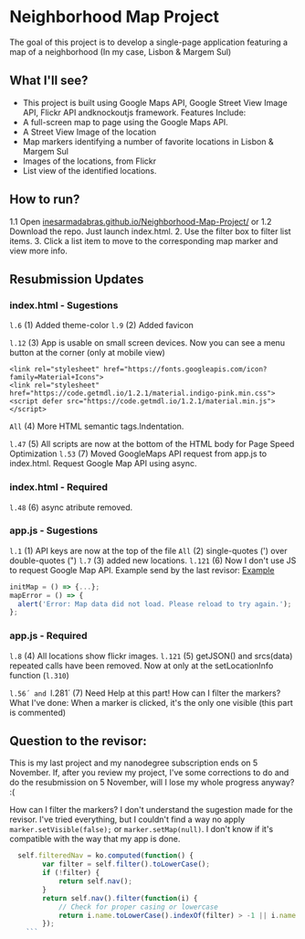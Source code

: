 # Neighborhood Map Project

The goal of this project is to develop a single-page application featuring a map of a neighborhood (In my case, Lisbon & Margem Sul)

## What I'll see?
* This project is built using Google Maps API, Google Street View Image API, Flickr API andknockoutjs framework. Features Include:
* A full-screen map to page using the Google Maps API.
* A Street View Image of the location
* Map markers identifying a number of favorite locations in Lisbon & Margem Sul
* Images of the locations, from Flickr
* List view of the identified locations.

## How to run?

1.1 Open [inesarmadabras.github.io/Neighborhood-Map-Project/](https://inesarmadabras.github.io/Neighborhood-Map-Project/) 
or
1.2 Download the repo. Just launch index.html.
2. Use the filter box to filter list items.
3. Click a list item to move to the corresponding map marker and view more info.

## Resubmission Updates

### index.html - Sugestions
`l.6` (1) Added theme-color
        <meta name="theme-color" content="#0066FF">
`l.9` (2) Added favicon
        <link rel="icon" sizes="150x150" href="icon.png">

`l.12` (3) App is usable on small screen devices. Now you can see a menu button at the corner (only at mobile view)
        
```
<link rel="stylesheet" href="https://fonts.googleapis.com/icon?family=Material+Icons">
<link rel="stylesheet" href="https://code.getmdl.io/1.2.1/material.indigo-pink.min.css">
<script defer src="https://code.getmdl.io/1.2.1/material.min.js"></script>
```

`All` (4) More HTML semantic tags.Indentation.

`l.47` (5) All scripts are now at the bottom of the HTML body for Page Speed Optimization
`l.53` (7) Moved GoogleMaps API request from app.js to index.html. Request Google Map API using async.

### index.html - Required
`l.48` (6) async atribute removed.

### app.js - Sugestions
`l.1` (1) API keys are now at the top of the file
`All` (2) single-quotes (') over double-quotes (")
`l.7` (3) added new locations.
`l.121` (6) Now I don't use JS to request Google Map API. Example send by the last revisor: [Example](http://codepen.io/NKiD/pen/XNrYXa)

``` javascript
initMap = () => {...};
mapError = () => {
  alert('Error: Map data did not load. Please reload to try again.');
};
```

### app.js - Required
`l.8` (4) All locations show flickr images.
`l.121` (5) getJSON() and srcs(data) repeated calls have been removed. Now at only at the setLocationInfo function (`l.310`)

`l.56´ and `l.281´ (7) Need Help at this part! How can I filter the markers? What I've done: When a marker is clicked, it's the only one visible (this part is commented)


## Question to the revisor:
This is my last project and my nanodegree subscription ends on 5 November. If, after you review my project, I've some corrections to do and do the resubmission on 5 November, will I lose my whole progress anyway? :(

How can I filter the markers? I don't understand the sugestion made for the revisor. I've tried everything, but I couldn't find a way no apply `marker.setVisible(false);` or `marker.setMap(null)`. I don't know if it's compatible with the way that my app is done. 
``` javascript
  self.filteredNav = ko.computed(function() {
        var filter = self.filter().toLowerCase();
        if (!filter) {
            return self.nav();
        }
        return self.nav().filter(function(i) {
            // Check for proper casing or lowercase
            return i.name.toLowerCase().indexOf(filter) > -1 || i.name.indexOf(filter) > -1;
        });
    ```

